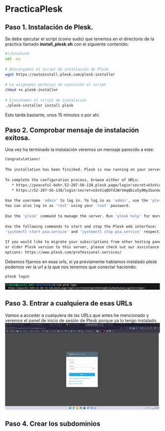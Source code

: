 # PracticaPlesk

## Paso 1. Instalación de Plesk.
Se debe ejecutar el script (como sudo) que tenemos en el directorio de la práctica llamado **install_plesk.sh** con el siguiente contenido:
```bash
#!/bin/bash
set -ex

# Descargamos el script de instalación de Plesk
wget https://autoinstall.plesk.com/plesk-installer

# Le asignamos permisos de ejecución al script 
chmod +x plesk-installer 

# Ejecutamos el script de instalación
./plesk-installer install plesk
```
Esto tarda bastante, unos 15 minutos o por ahí.

## Paso 2. Comprobar mensaje de instalación exitosa.
Una vez ha terminado la instalación veremos un mensaje parecido a este:
```bash
Congratulations!

The installation has been finished. Plesk is now running on your server.

To complete the configuration process, browse either of URLs:
   * https://peaceful-bohr.52-207-56-138.plesk.page/login?secret=U3xViqQOTdJWrVmqQbix5y0Ny3GunGw4_nxgIvkZC19cWyrL
   * https://52-207-56-138/login?secret=U3xViqQOTdJWrVmqQbix5y0Ny3GunGw4_nxgIvkZC19cWyrL

Use the username 'admin' to log in. To log in as 'admin', use the 'plesk login' command.
You can also log in as 'root' using your 'root' password.

Use the 'plesk' command to manage the server. Run 'plesk help' for more info.

Use the following commands to start and stop the Plesk web interface:
'systemctl start psa.service' and 'systemctl stop psa.service' respectively.

If you would like to migrate your subscriptions from other hosting panel
or older Plesk version to this server, please check out our assistance
options: https://www.plesk.com/professional-services/
```
Debemos fijarnos en esas urls, si ya previamente habiamos instalado plesk podemos ver la url a la que nos tenemos que conectar haciendo:
```bash
plesk login
```
![](capturas/plesklogin.png)

## Paso 3. Entrar a cualquiera de esas URLs
Vamos a acceder a cualquiera de las URLs que antes he mencionado y veremos el panel de inicio de sesión de Plesk porque ya lo tengo instalado.
![](capturas/pleskloginpanel.png)

## Paso 4. Crear los subdominios

